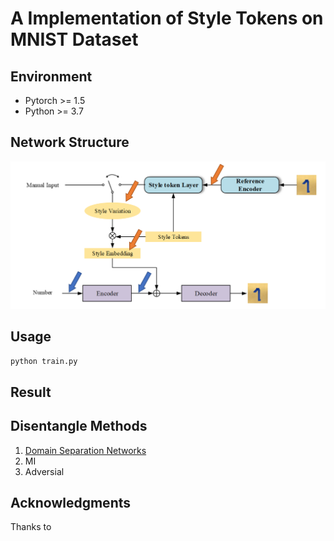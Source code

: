 # A Implementation of Style Tokens on MNIST Dataset

## Environment
- Pytorch >= 1.5
- Python >= 3.7

## Network Structure

![model](./extra/ModelSV.PNG)

## Usage

`python train.py`

## Result

## Disentangle Methods

1. [Domain Separation Networks](https://arxiv.org/abs/1608.06019)
2. MI
3. Adversial

## Acknowledgments

Thanks to 

